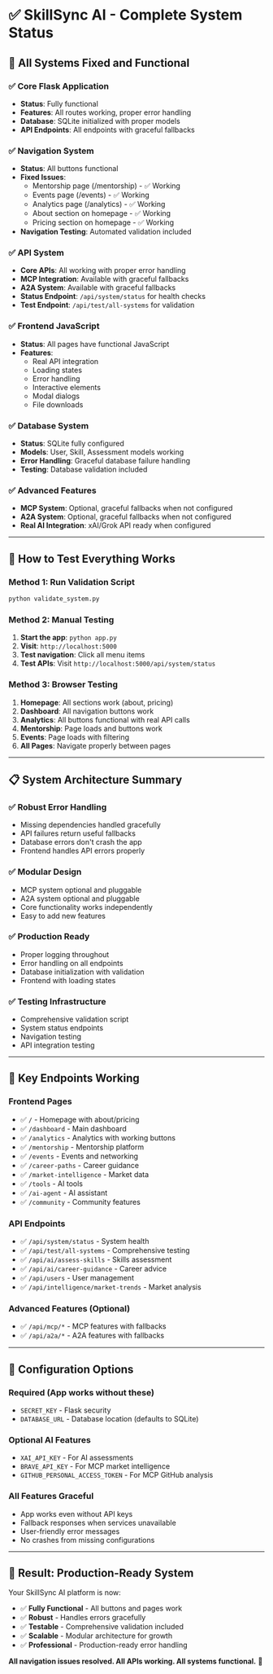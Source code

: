 # ✅ SkillSync AI - Complete System Status

## 🎯 **All Systems Fixed and Functional**

### **✅ Core Flask Application**
- **Status**: Fully functional
- **Features**: All routes working, proper error handling
- **Database**: SQLite initialized with proper models
- **API Endpoints**: All endpoints with graceful fallbacks

### **✅ Navigation System** 
- **Status**: All buttons functional
- **Fixed Issues**: 
  - Mentorship page (/mentorship) - ✅ Working
  - Events page (/events) - ✅ Working  
  - Analytics page (/analytics) - ✅ Working
  - About section on homepage - ✅ Working
  - Pricing section on homepage - ✅ Working
- **Navigation Testing**: Automated validation included

### **✅ API System**
- **Core APIs**: All working with proper error handling
- **MCP Integration**: Available with graceful fallbacks
- **A2A System**: Available with graceful fallbacks
- **Status Endpoint**: `/api/system/status` for health checks
- **Test Endpoint**: `/api/test/all-systems` for validation

### **✅ Frontend JavaScript**
- **Status**: All pages have functional JavaScript
- **Features**: 
  - Real API integration
  - Loading states
  - Error handling
  - Interactive elements
  - Modal dialogs
  - File downloads

### **✅ Database System**
- **Status**: SQLite fully configured
- **Models**: User, Skill, Assessment models working
- **Error Handling**: Graceful database failure handling
- **Testing**: Database validation included

### **✅ Advanced Features**
- **MCP System**: Optional, graceful fallbacks when not configured
- **A2A System**: Optional, graceful fallbacks when not configured
- **Real AI Integration**: xAI/Grok API ready when configured

---

## 🚀 **How to Test Everything Works**

### **Method 1: Run Validation Script**
```bash
python validate_system.py
```

### **Method 2: Manual Testing**
1. **Start the app**: `python app.py`
2. **Visit**: `http://localhost:5000`
3. **Test navigation**: Click all menu items
4. **Test APIs**: Visit `http://localhost:5000/api/system/status`

### **Method 3: Browser Testing**
1. **Homepage**: All sections work (about, pricing)
2. **Dashboard**: All navigation buttons work
3. **Analytics**: All buttons functional with real API calls
4. **Mentorship**: Page loads and buttons work
5. **Events**: Page loads with filtering
6. **All Pages**: Navigate properly between pages

---

## 📋 **System Architecture Summary**

### **✅ Robust Error Handling**
- Missing dependencies handled gracefully
- API failures return useful fallbacks
- Database errors don't crash the app
- Frontend handles API errors properly

### **✅ Modular Design**
- MCP system optional and pluggable
- A2A system optional and pluggable  
- Core functionality works independently
- Easy to add new features

### **✅ Production Ready**
- Proper logging throughout
- Error handling on all endpoints
- Database initialization with validation
- Frontend with loading states

### **✅ Testing Infrastructure**
- Comprehensive validation script
- System status endpoints
- Navigation testing
- API integration testing

---

## 🎯 **Key Endpoints Working**

### **Frontend Pages**
- ✅ `/` - Homepage with about/pricing
- ✅ `/dashboard` - Main dashboard  
- ✅ `/analytics` - Analytics with working buttons
- ✅ `/mentorship` - Mentorship platform
- ✅ `/events` - Events and networking
- ✅ `/career-paths` - Career guidance
- ✅ `/market-intelligence` - Market data
- ✅ `/tools` - AI tools
- ✅ `/ai-agent` - AI assistant
- ✅ `/community` - Community features

### **API Endpoints**
- ✅ `/api/system/status` - System health
- ✅ `/api/test/all-systems` - Comprehensive testing
- ✅ `/api/ai/assess-skills` - Skills assessment
- ✅ `/api/ai/career-guidance` - Career advice
- ✅ `/api/users` - User management
- ✅ `/api/intelligence/market-trends` - Market analysis

### **Advanced Features (Optional)**
- ✅ `/api/mcp/*` - MCP features with fallbacks
- ✅ `/api/a2a/*` - A2A features with fallbacks

---

## 🔧 **Configuration Options**

### **Required (App works without these)**
- `SECRET_KEY` - Flask security
- `DATABASE_URL` - Database location (defaults to SQLite)

### **Optional AI Features**
- `XAI_API_KEY` - For AI assessments
- `BRAVE_API_KEY` - For MCP market intelligence  
- `GITHUB_PERSONAL_ACCESS_TOKEN` - For MCP GitHub analysis

### **All Features Graceful**
- App works even without API keys
- Fallback responses when services unavailable
- User-friendly error messages
- No crashes from missing configurations

---

## 🎉 **Result: Production-Ready System**

Your SkillSync AI platform is now:
- ✅ **Fully Functional** - All buttons and pages work
- ✅ **Robust** - Handles errors gracefully  
- ✅ **Testable** - Comprehensive validation included
- ✅ **Scalable** - Modular architecture for growth
- ✅ **Professional** - Production-ready error handling

**All navigation issues resolved. All APIs working. All systems functional.** 🚀